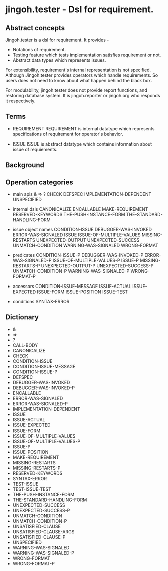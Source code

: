 # jingoh.tester - Dsl for requirement.

## Abstract concepts
Jingoh.tester is a dsl for requirement.
It provides -
* Notations of requirement.
* Testing feature which tests implementation satisfies requirement or not.
* Abstract data types which represents issues.

For extensibility, requirement's internal representation is not specified.
Although Jingoh.tester provides operators which handle requirements.
So users does not need to know about what happen behind the black box.

For modulability, jingoh.tester does not provide report functions, and restoring database system.
It is jingoh.reporter or jingoh.org who responds it respectively.

## Terms

* REQUIREMENT
REQUIREMENT is internal datatype which represents specifications of requirement for operator's behavior.

* ISSUE
ISSUE is abstract datatype which contains information about issue of requiements.

## Background

## Operation categories

* main apis
& => ?  CHECK DEFSPEC IMPLEMENTATION-DEPENDENT UNSPECIFIED

* internal dsls
CANONICALIZE ENCALLABLE MAKE-REQUIREMENT RESERVED-KEYWORDS THE-PUSH-INSTANCE-FORM THE-STANDARD-HANDLING-FORM

* issue object names
CONDITION-ISSUE DEBUGGER-WAS-INVOKED ERROR-WAS-SIGNALED ISSUE ISSUE-OF-MULTIPLE-VALUES MISSING-RESTARTS UNEXPECTED-OUTPUT UNEXPECTED-SUCCESS UNMATCH-CONDITION WARNING-WAS-SIGNALED WRONG-FORMAT

* predicates
CONDITION-ISSUE-P DEBUGGER-WAS-INVOKED-P ERROR-WAS-SIGNALED-P ISSUE-OF-MULTIPLE-VALUES-P ISSUE-P MISSING-RESTARTS-P UNEXPECTED-OUTPUT-P UNEXPECTED-SUCCESS-P UNMATCH-CONDITION-P WARNING-WAS-SIGNALED-P WRONG-FORMAT-P

* accessors
CONDITION-ISSUE-MESSAGE ISSUE-ACTUAL ISSUE-EXPECTED ISSUE-FORM ISSUE-POSITION ISSUE-TEST

* conditions
SYNTAX-ERROR

## Dictionary

* &
* =>
* ?
* CALL-BODY
* CANONICALIZE
* CHECK
* CONDITION-ISSUE
* CONDITION-ISSUE-MESSAGE
* CONDITION-ISSUE-P
* DEFSPEC
* DEBUGGER-WAS-INVOKED
* DEBUGGER-WAS-INVOKED-P
* ENCALLABLE
* ERROR-WAS-SIGNALED
* ERROR-WAS-SIGNALED-P
* IMPLEMENTATION-DEPENDENT
* ISSUE
* ISSUE-ACTUAL
* ISSUE-EXPECTED
* ISSUE-FORM
* ISSUE-OF-MULTIPLE-VALUES
* ISSUE-OF-MULTIPLE-VALUES-P
* ISSUE-P
* ISSUE-POSITION
* MAKE-REQUIREMENT
* MISSING-RESTARTS
* MISSING-RESTARTS-P
* RESERVED-KEYWORDS
* SYNTAX-ERROR
* TEST-ISSUE
* TEST-ISSUE-TEST
* THE-PUSH-INSTANCE-FORM
* THE-STANDARD-HANDLING-FORM
* UNEXPECTED-SUCCESS
* UNEXPECTED-SUCCESS-P
* UNMATCH-CONDITION
* UNMATCH-CONDITION-P
* UNSATISFIED-CLAUSE
* UNSATISFIED-CLAUSE-ARGS
* UNSATISFIED-CLAUSE-P
* UNSPECIFIED
* WARNING-WAS-SIGNALED
* WARNING-WAS-SIGNALED-P
* WRONG-FORMAT
* WRONG-FORMAT-P
